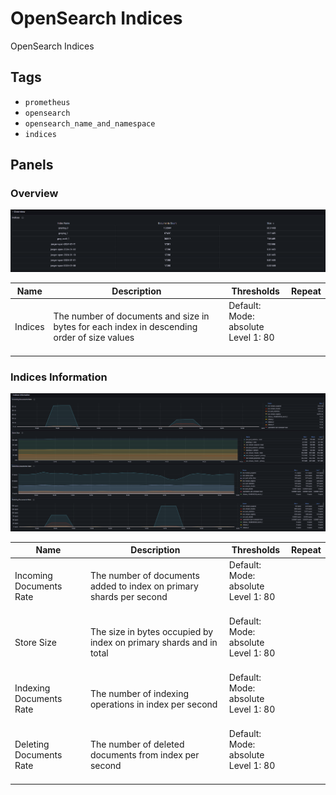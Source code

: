 # OpenSearch Indices

OpenSearch Indices

## Tags

* `prometheus`
* `opensearch`
* `opensearch_name_and_namespace`
* `indices`

## Panels

### Overview

![Dashboard](/docs/public/images/opensearch-indices_overview.png)

<!-- markdownlint-disable line-length -->
| Name | Description | Thresholds | Repeat |
| ---- | ----------- | ---------- | ------ |
| Indices | The number of documents and size in bytes for each index in descending order of size values | Default:<br/>Mode: absolute<br/>Level 1: 80<br/><br/> |  |
<!-- markdownlint-enable line-length -->

### Indices Information

![Dashboard](/docs/public/images/opensearch-indices_indices_information.png)

<!-- markdownlint-disable line-length -->
| Name | Description | Thresholds | Repeat |
| ---- | ----------- | ---------- | ------ |
| Incoming Documents Rate | The number of documents added to index on primary shards per second | Default:<br/>Mode: absolute<br/>Level 1: 80<br/><br/> |  |
| Store Size | The size in bytes occupied by index on primary shards and in total | Default:<br/>Mode: absolute<br/>Level 1: 80<br/><br/> |  |
| Indexing Documents Rate | The number of indexing operations in index per second | Default:<br/>Mode: absolute<br/>Level 1: 80<br/><br/> |  |
| Deleting Documents Rate | The number of deleted documents from index per second | Default:<br/>Mode: absolute<br/>Level 1: 80<br/><br/> |  |
<!-- markdownlint-enable line-length -->
